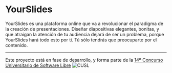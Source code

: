 # YourSlides
YourSlides es una plataforma online que va a revolucionar el paradigma de la creación de presentaciones. Diseñar diapositivas elegantes, bonitas, y que atraigan la atención de tu audiencia dejará de ser un problema, porque YourSlides hará todo esto por ti. Tú sólo tendrás que preocuparte por el contenido.

---------

Este proyecto está en fase de desarrollo, y forma parte de la [14º Concurso Universitario de Software Libre](https://www.concursosoftwarelibre.org/1920/)
![CUSL](https://www.concursosoftwarelibre.org/1920/files/images/banners/cusl14-500x102.png)
